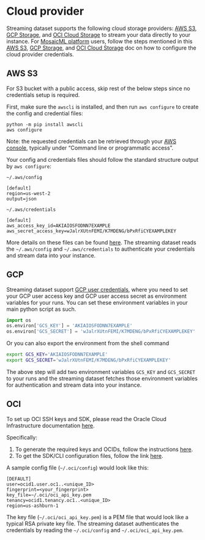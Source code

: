 # Cloud provider

Streaming dataset supports the following cloud storage providers: [AWS S3](https://aws.amazon.com/s3/), [GCP Storage](https://cloud.google.com/storage), and [OCI Cloud Storage](https://www.oracle.com/cloud/storage/) to stream your data directly to your instance. For [MosaicML platform](https://www.mosaicml.com/cloud) users, follow the steps mentioned in this [AWS S3](https://mcli.docs.mosaicml.com/en/latest/secrets/s3.html), [GCP Storage](https://mcli.docs.mosaicml.com/en/latest/secrets/gcp.html), and [OCI Cloud Storage](https://mcli.docs.mosaicml.com/en/latest/secrets/oci.html) doc on how to configure the cloud provider credentials.

## AWS S3

For S3 bucket with a public access, skip rest of the below steps since no credentials setup is required.

First, make sure the `awscli` is installed, and then run `aws configure` to create the config and credential files:

```
python -m pip install awscli
aws configure
```

Note: the requested credentials can be retrieved through your [AWS console](https://aws.amazon.com/console/), typically under “Command line or programmatic access”.

Your config and credentials files should follow the standard structure output by `aws configure`:

`~/.aws/config`

```
[default]
region=us-west-2
output=json

```

`~/.aws/credentials`

```
[default]
aws_access_key_id=AKIAIOSFODNN7EXAMPLE
aws_secret_access_key=wJalrXUtnFEMI/K7MDENG/bPxRfiCYEXAMPLEKEY

```

More details on these files can be found [here](https://docs.aws.amazon.com/cli/latest/userguide/cli-configure-files.html). The streaming dataset reads the `~/.aws/config` and `~/.aws/credentials` to authenticate your credentials and stream data into your instance.

## GCP

Streaming dataset support [GCP user credentials](https://cloud.google.com/storage/docs/authentication#user_accounts), where you need to set your GCP user access key and GCP user access secret as environment variables for your runs. You can set these environment variables in your main python script as such.

```python
import os
os.environ['GCS_KEY'] = 'AKIAIOSFODNN7EXAMPLE'
os.environ['GCS_SECRET'] = 'wJalrXUtnFEMI/K7MDENG/bPxRfiCYEXAMPLEKEY'
```

Or you can also export the environment from the shell command

```bash
export GCS_KEY='AKIAIOSFODNN7EXAMPLE'
export GCS_SECRET='wJalrXUtnFEMI/K7MDENG/bPxRfiCYEXAMPLEKEY'
```

The above step will add two environment variables `GCS_KEY` and `GCS_SECRET` to your runs and the streaming dataset fetches those environment variables for authentication and stream data into your instance.

## OCI

To set up OCI SSH keys and SDK, please read the Oracle Cloud Infrastructure documentation [here](https://docs.oracle.com/en-us/iaas/Content/API/Concepts/devguidesetupprereq.htm).

Specifically:

1. To generate the required keys and OCIDs, follow the instructions [here](https://docs.oracle.com/en-us/iaas/Content/API/Concepts/apisigningkey.htm#Required_Keys_and_OCIDs).
2. To get the SDK/CLI configuration files, follow the link [here](https://docs.oracle.com/en-us/iaas/Content/API/Concepts/sdkconfig.htm#SDK_and_CLI_Configuration_File).

A sample config file (`~/.oci/config`) would look like this:

```
[DEFAULT]
user=ocid1.user.oc1..<unique_ID>
fingerprint=<your_fingerprint>
key_file=~/.oci/oci_api_key.pem
tenancy=ocid1.tenancy.oc1..<unique_ID>
region=us-ashburn-1

```

The key file (`~/.oci/oci_api_key.pem`) is a PEM file that would look like a typical RSA private key file. The streaming dataset authenticates the credentials by reading the `~/.oci/config` and `~/.oci/oci_api_key.pem`.
